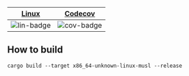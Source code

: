 | [Linux][lin-link] |  [Codecov][cov-link]  |
| :---------------: | :-------------------: |
| ![lin-badge]      | ![cov-badge]          |

[lin-badge]: https://travis-ci.com/phillyfan1138/ops_faas.svg?branch=master "Travis build status"
[lin-link]:  https://travis-ci.com/phillyfan1138/ops_faas "Travis build status"
[cov-badge]: https://codecov.io/gh/phillyfan1138/ops_faas/branch/master/graph/badge.svg
[cov-link]:  https://codecov.io/gh/phillyfan1138/ops_faas

## How to build

`cargo build --target x86_64-unknown-linux-musl --release`

